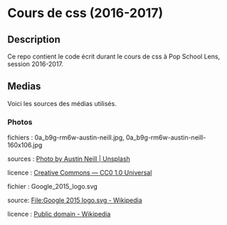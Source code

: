 # Cours de css (2016-2017)

## Description

Ce repo contient le code écrit durant le cours de css à Pop School Lens, session 2016-2017.

## Medias

Voici les sources des médias utilisés.

### Photos

fichiers : 0a_b9g-rm6w-austin-neill.jpg, 0a_b9g-rm6w-austin-neill-160x106.jpg

sources : [Photo by Austin Neill | Unsplash](https://unsplash.com/?photo=0A_b9G-Rm6w)

licence : [Creative Commons — CC0 1.0 Universal](https://creativecommons.org/publicdomain/zero/1.0/)

fichier : Google_2015_logo.svg

source: [File:Google 2015 logo.svg - Wikipedia](https://en.wikipedia.org/wiki/File:Google_2015_logo.svg)

licence : [Public domain - Wikipedia](https://en.wikipedia.org/wiki/Public_domain)

